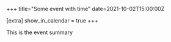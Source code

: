 +++
title="Some event with time"
date=2021-10-02T15:00:00Z

[extra]
show_in_calendar = true
+++

This is the event summary
